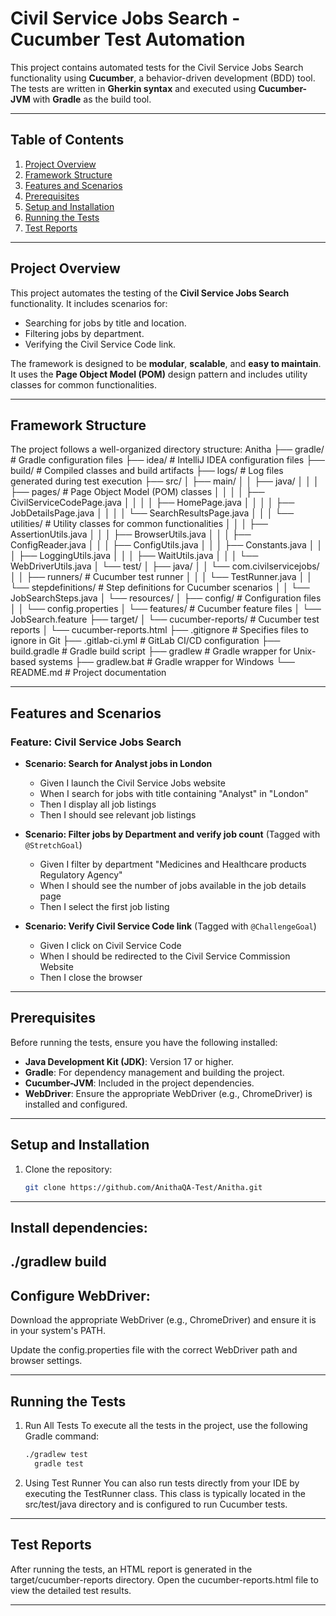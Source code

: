 # Civil Service Jobs Search - Cucumber Test Automation

This project contains automated tests for the Civil Service Jobs Search functionality using **Cucumber**, a behavior-driven development (BDD) tool. The tests are written in **Gherkin syntax** and executed using **Cucumber-JVM** with **Gradle** as the build tool.

---

## Table of Contents

1. [Project Overview](#project-overview)
2. [Framework Structure](#framework-structure)
3. [Features and Scenarios](#features-and-scenarios)
4. [Prerequisites](#prerequisites)
5. [Setup and Installation](#setup-and-installation)
6. [Running the Tests](#running-the-tests)
7. [Test Reports](#test-reports)

---

## Project Overview

This project automates the testing of the **Civil Service Jobs Search** functionality. It includes scenarios for:
- Searching for jobs by title and location.
- Filtering jobs by department.
- Verifying the Civil Service Code link.

The framework is designed to be **modular**, **scalable**, and **easy to maintain**. It uses the **Page Object Model (POM)** design pattern and includes utility classes for common functionalities.

---

## Framework Structure

The project follows a well-organized directory structure:
Anitha
├── gradle/ # Gradle configuration files
├── idea/ # IntelliJ IDEA configuration files
├── build/ # Compiled classes and build artifacts
├── logs/ # Log files generated during test execution
├── src/
│ ├── main/
│ │ ├── java/
│ │ │ ├── pages/ # Page Object Model (POM) classes
│ │ │ │ ├── CivilServiceCodePage.java
│ │ │ │ ├── HomePage.java
│ │ │ │ ├── JobDetailsPage.java
│ │ │ │ └── SearchResultsPage.java
│ │ │ └── utilities/ # Utility classes for common functionalities
│ │ │ ├── AssertionUtils.java
│ │ │ ├── BrowserUtils.java
│ │ │ ├── ConfigReader.java
│ │ │ ├── ConfigUtils.java
│ │ │ ├── Constants.java
│ │ │ ├── LoggingUtils.java
│ │ │ ├── WaitUtils.java
│ │ │ └── WebDriverUtils.java
│ └── test/
│ ├── java/
│ │ └── com.civilservicejobs/
│ │ ├── runners/ # Cucumber test runner
│ │ │ └── TestRunner.java
│ │ └── stepdefinitions/ # Step definitions for Cucumber scenarios
│ │ └── JobSearchSteps.java
│ └── resources/
│ ├── config/ # Configuration files
│ │ └── config.properties
│ └── features/ # Cucumber feature files
│ └── JobSearch.feature
├── target/
│ └── cucumber-reports/ # Cucumber test reports
│ └── cucumber-reports.html
├── .gitignore # Specifies files to ignore in Git
├── .gitlab-ci.yml # GitLab CI/CD configuration
├── build.gradle # Gradle build script
├── gradlew # Gradle wrapper for Unix-based systems
├── gradlew.bat # Gradle wrapper for Windows
└── README.md # Project documentation

---

## Features and Scenarios

### Feature: Civil Service Jobs Search

- **Scenario: Search for Analyst jobs in London**
    - Given I launch the Civil Service Jobs website
    - When I search for jobs with title containing "Analyst" in "London"
    - Then I display all job listings
    - Then I should see relevant job listings

- **Scenario: Filter jobs by Department and verify job count** (Tagged with `@StretchGoal`)
    - Given I filter by department "Medicines and Healthcare products Regulatory Agency"
    - When I should see the number of jobs available in the job details page
    - Then I select the first job listing

- **Scenario: Verify Civil Service Code link** (Tagged with `@ChallengeGoal`)
    - Given I click on Civil Service Code
    - When I should be redirected to the Civil Service Commission Website
    - Then I close the browser

---

## Prerequisites

Before running the tests, ensure you have the following installed:

- **Java Development Kit (JDK)**: Version 17 or higher.
- **Gradle**: For dependency management and building the project.
- **Cucumber-JVM**: Included in the project dependencies.
- **WebDriver**: Ensure the appropriate WebDriver (e.g., ChromeDriver) is installed and configured.

---

## Setup and Installation

1. Clone the repository:
   ```bash
   git clone https://github.com/AnithaQA-Test/Anitha.git
---  
## Install dependencies:

./gradlew build
---

## Configure WebDriver:

Download the appropriate WebDriver (e.g., ChromeDriver) and ensure it is in your system's PATH.

Update the config.properties file with the correct WebDriver path and browser settings.

---

## Running the Tests

1. Run All Tests
   To execute all the tests in the project, use the following Gradle command:

   ```bash
   ./gradlew test
     gradle test
2. Using Test Runner
   You can also run tests directly from your IDE by executing the TestRunner class. This class is typically located in
   the src/test/java directory and is configured to run Cucumber tests.

---

## Test Reports
After running the tests, an HTML report is generated in the target/cucumber-reports directory. Open the cucumber-reports.html file to view the detailed test results.

---



